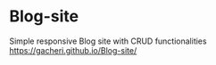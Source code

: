 # Blog-site
Simple responsive Blog site with CRUD functionalities
https://gacheri.github.io/Blog-site/

